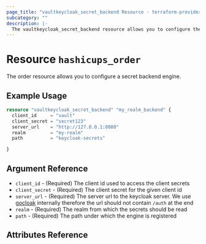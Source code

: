 ```yaml
---
page_title: "vaultkeycloak_secret_backend Resource - terraform-provider-vaultkeycloak"
subcategory: ""
description: |-
  The vaultkeycloak_secret_backend resource allows you to configure the secret backend engine.
---
```


# Resource `hashicups_order`

The order resource allows you to configure a secret backend engine.

## Example Usage

```terraform
resource "vaultkeycloak_secret_backend" "my_realm_backend" {
  client_id     = "vault"
  client_secret = "secret123"
  server_url    = "http://127.0.0.1:8080"
  realm         = "my-realm"
  path          = "keycloak-secrets"

}
```

## Argument Reference

- `client_id` - (Required) The client id used to access the client secrets
- `client_secret` - (Required) The client secret for the given client id
- `server_url` - (Required) The server url to the keycloak server. We use [gocloak](https://github.com/Nerzal/gocloak) internally therefore the url should not contain `/auth` at the end
- `realm` - (Required) The realm from which the secrets should be read
- `path` - (Required) The path under which the engine is registered


## Attributes Reference
